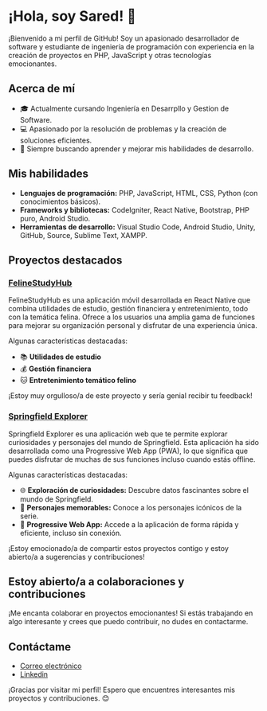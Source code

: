 # ¡Hola, soy Sared! 👋

¡Bienvenido a mi perfil de GitHub! Soy un apasionado desarrollador de software y estudiante de ingeniería de programación con experiencia en la creación de proyectos en PHP, JavaScript y otras tecnologías emocionantes.

## Acerca de mí

- 🎓 Actualmente cursando Ingeniería en Desarrpllo y Gestion de Software.
- 💻 Apasionado por la resolución de problemas y la creación de soluciones eficientes.
- 🚀 Siempre buscando aprender y mejorar mis habilidades de desarrollo.

## Mis habilidades

- **Lenguajes de programación:** PHP, JavaScript, HTML, CSS, Python (con conocimientos básicos).
- **Frameworks y bibliotecas:** CodeIgniter, React Native, Bootstrap, PHP puro, Android Studio.
- **Herramientas de desarrollo:** Visual Studio Code, Android Studio, Unity, GitHub, Source, Sublime Text, XAMPP.

## Proyectos destacados

### [FelineStudyHub](https://github.com/SaredG/FelineStudyHub)

FelineStudyHub es una aplicación móvil desarrollada en React Native que combina utilidades de estudio, gestión financiera y entretenimiento, todo con la temática felina. Ofrece a los usuarios una amplia gama de funciones para mejorar su organización personal y disfrutar de una experiencia única.

Algunas características destacadas:

- 📚 **Utilidades de estudio** 
- 💰 **Gestión financiera**
- 🐱 **Entretenimiento temático felino** 

¡Estoy muy orgulloso/a de este proyecto y sería genial recibir tu feedback!

### [Springfield Explorer](https://github.com/OmarPerezGutierrez/SpringfieldExplorer2)

Springfield Explorer es una aplicación web que te permite explorar curiosidades y personajes del mundo de Springfield. Esta aplicación ha sido desarrollada como una Progressive Web App (PWA), lo que significa que puedes disfrutar de muchas de sus funciones incluso cuando estás offline.

Algunas características destacadas:

- 🌐 **Exploración de curiosidades:** Descubre datos fascinantes sobre el mundo de Springfield.
- 👥 **Personajes memorables:** Conoce a los personajes icónicos de la serie.
- 📱 **Progressive Web App:** Accede a la aplicación de forma rápida y eficiente, incluso sin conexión.

¡Estoy emocionado/a de compartir estos proyectos contigo y estoy abierto/a a sugerencias y contribuciones!

## Estoy abierto/a a colaboraciones y contribuciones

¡Me encanta colaborar en proyectos emocionantes! Si estás trabajando en algo interesante y crees que puedo contribuir, no dudes en contactarme.

## Contáctame
- [Correo electrónico](sared646@gmail.com)
- [Linkedin](https://www.linkedin.com/in/sared5849242a0/)

¡Gracias por visitar mi perfil! Espero que encuentres interesantes mis proyectos y contribuciones. 😊
